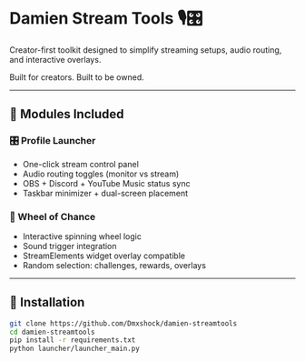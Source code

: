 # Damien Stream Tools 🎙️🎛️

Creator-first toolkit designed to simplify streaming setups, audio routing, and interactive overlays.

Built for creators. Built to be owned.

---

## 🔧 Modules Included

### 🎛️ Profile Launcher
- One-click stream control panel
- Audio routing toggles (monitor vs stream)
- OBS + Discord + YouTube Music status sync
- Taskbar minimizer + dual-screen placement

### 🎡 Wheel of Chance
- Interactive spinning wheel logic
- Sound trigger integration
- StreamElements widget overlay compatible
- Random selection: challenges, rewards, overlays

---

## 💼 Installation

```bash
git clone https://github.com/Dmxshock/damien-streamtools
cd damien-streamtools
pip install -r requirements.txt
python launcher/launcher_main.py
